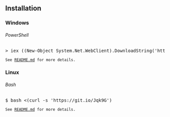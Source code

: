<h2>Installation</h2>

<h3>Windows</h3>
<h6>PowerShell</h6>
<pre lang="powershell">> iex ((New-Object System.Net.WebClient).DownloadString('https://git.io/Jqk6z'))</pre>
<code>See <a href="https://github.com/cy6x/dotfiles/blob/main/Windows/README.md">README.md</a> for more details.</code>

<h3>Linux</h3>
<h6>Bash</h6>
<pre lang="bash">$ bash <(curl -s 'https://git.io/Jqk9G')</pre>
<code>See <a href="https://github.com/cy6x/dotfiles/blob/main/Linux/README.md">README.md</a> for more details.</code>
